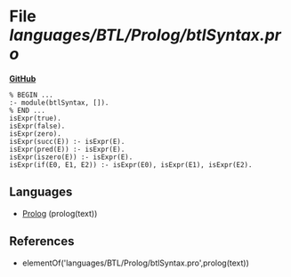 # File _languages/BTL/Prolog/btlSyntax.pro_
**[GitHub](https://github.com/softlang/yas/blob/master/languages/BTL/Prolog/btlSyntax.pro)**
```
% BEGIN ...
:- module(btlSyntax, []).
% END ...
isExpr(true).
isExpr(false).
isExpr(zero).
isExpr(succ(E)) :- isExpr(E).
isExpr(pred(E)) :- isExpr(E).
isExpr(iszero(E)) :- isExpr(E).
isExpr(if(E0, E1, E2)) :- isExpr(E0), isExpr(E1), isExpr(E2).
```

## Languages
* [Prolog](../languages/Prolog.md) (prolog(text))

## References
* elementOf('languages/BTL/Prolog/btlSyntax.pro',prolog(text))
